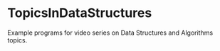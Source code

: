 # TopicsInDataStructures
Example programs for video series on Data Structures and Algorithms topics.

